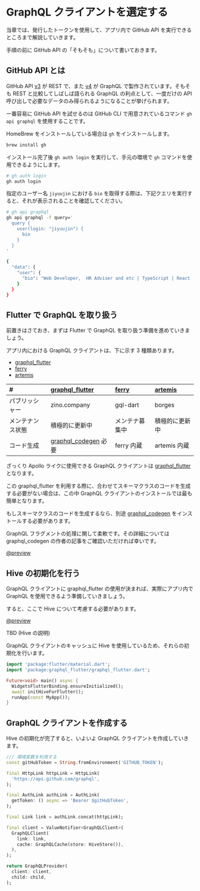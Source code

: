 # GraphQL クライアントを選定する

当章では、発行したトークンを使用して、アプリ内で GitHub API を実行できるところまで解説していきます。

手順の前に GitHub API の「そもそも」について書いておきます。

## GitHub API とは

GitHub API [v3](https://docs.github.com/ja/rest) が REST で、また [v4](https://docs.github.com/ja/graphql) が GraphQL で製作されています。そもそも REST と比較してしばしば語られる GraphQL の利点として、一度だけの API 呼び出しで必要なデータのみ得られるようになることが挙げられます。

一番容易に GitHub API を試せるのは GitHub CLI で用意されているコマンド `gh api graphql` を使用することです。

HomeBrew をインストールしている場合は `gh` をインストールします。

```bash
brew install gh
```

インストール完了後 `gh auth login` を実行して、手元の環境で `gh` コマンドを使用できるようにします。

```bash
# gh auth login
gh auth login
```

指定のユーザー名 `jiyuujin` における `bio` を取得する際は、下記クエリを実行すると、それが表示されることを確認してください。

```bash
# gh api graphql
gh api graphql -f query='
  query {
    user(login: "jiyuujin") {
      bio
    }
  }
'

{
  "data": {
    "user": {
      "bio": "Web Developer,  HR Adviser and etc | TypeScript | React | NodeJS | Flutter | AWS"
    }
  }
}
```

## Flutter で GraphQL を取り扱う

前置きはさておき、まずは Flutter で GraphQL を取り扱う準備を進めていきましょう。

アプリ内における GraphQL クライアントは、下に示す 3 種類あります。

- [graphql_flutter](https://pub.dev/packages/graphql_flutter)
- [ferry](https://pub.dev/packages/ferry)
- [artemis](https://pub.dev/packages/artemis)

|#|[graphql_flutter](https://pub.dev/packages/graphql_flutter/install)|[ferry](https://pub.dev/packages/ferry/install)|[artemis](https://pub.dev/packages/artemis/install)|
|:---|:---|:---|:---|
|パブリッシャー|zino.company|gql-dart|borges|
|メンテナンス状態|積極的に更新中|メンテナ募集中|積極的に更新中|
|コード生成|[graphql_codegen](https://pub.dev/packages/graphql_codegen/install) 必要|ferry 内蔵|artemis 内蔵|

ざっくり Apollo ライクに使用できる GraphQL クライアントは [graphql_flutter](https://pub.dev/packages/graphql_flutter/install) となります。

この graphql_flutter を利用する際に、合わせてスキーマクラスのコードを生成する必要がない場合は、この中 GraphQL クライアントのインストールでは最も簡単となります。

もしスキーマクラスのコードを生成するなら、別途 [graphql_codegen](https://pub.dev/packages/graphql_codegen/install) をインストールする必要があります。

GraphQL フラグメントの処理に関して柔軟です。その詳細については graphql_codegen の作者の記事をご確認いただければ幸いです。

[@preview](https://budde377.medium.com/structure-your-flutter-graphql-apps-717ab9e46a5d)

## Hive の初期化を行う

GraphQL クライアントに graphql_flutter の使用が決まれば、実際にアプリ内で GraphQL を使用できるよう準備していきましょう。

すると、ここで Hive について考慮する必要があります。

[@preview](https://docs.hivedb.dev/)



TBD (Hive の説明)



GraphQL クライアントのキャッシュに Hive を使用しているため、それらの初期化を行います。

```dart
import 'package:flutter/material.dart';
import 'package:graphql_flutter/graphql_flutter.dart';

Future<void> main() async {
  WidgetsFlutterBinding.ensureInitialized();
  await initHiveForFlutter();
  runApp(const MyApp());
}
```

## GraphQL クライアントを作成する

Hive の初期化が完了すると、いよいよ GraphQL クライアントを作成していきます。

```dart
/// 環境変数を利用する
const gitHubToken = String.fromEnvironment('GITHUB_TOKEN');

final HttpLink httpLink = HttpLink(
  'https://api.github.com/graphql',
);

final AuthLink authLink = AuthLink(
  getToken: () async => 'Bearer $gitHubToken',
);

final Link link = authLink.concat(httpLink);

final client = ValueNotifier<GraphQLClient>(
  GraphQLClient(
    link: link,
    cache: GraphQLCache(store: HiveStore()),
  ),
);

return GraphQLProvider(
  client: client,
  child: child,
);
```
